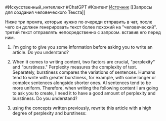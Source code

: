 #Искусственный_интеллект #ChatGPT #Контент 
[Источник](https://www.youtube.com/watch?v=lKL8fLa6H7E)
[[Запросы для создания человеческого Текста]]

Ниже три промта, которые нужно по очереди отправить в чат, после чего он должен генерировать текст более похожий на "человеческий". третий текст отправлять непосредственно с запрсом. вставив его перед ним.
  
1. I'm going to give you some information before asking you to write an article. Do you understand? 

2. When it comes to writing content, two factors are crucial, "perplexity" and "burstiness." Perplexity measures the complexity of text. Separately, burstiness compares the variations of sentences. Humans tend to write with greater burstiness, for example, with some longer or complex sentences alongside shorter ones. AI sentences tend to be more uniform. Therefore, when writing the following content I am going to ask you to create, I need it to have a good amount of perplexity and burstiness. Do you understand? 

3. using the concepts written previously, rewrite this article with a high degree of perplexity and burstiness: